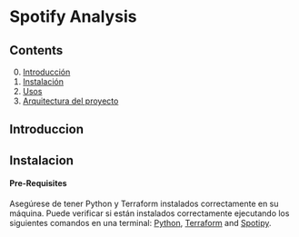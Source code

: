 # Spotify Analysis

## Contents
0. [Introducción](#introducción)
1. [Instalación](#instalación) 
2. [Usos](#usos)
3. [Arquitectura del proyecto](#arquitecturadelproyecto)


<a name="Introduccion"></a>
## Introduccion

<a name="Instalacion"></a>
## Instalacion 

#### Pre-Requisites
Asegúrese de tener Python y Terraform instalados correctamente en su máquina. Puede verificar si están instalados correctamente ejecutando los siguientes comandos en una terminal:
[Python](https://www.python.org/downloads/), [Terraform](https://www.terraform.io/downloads.html) and [Spotipy](https://spotipy.readthedocs.io/en/2.13.0/).
